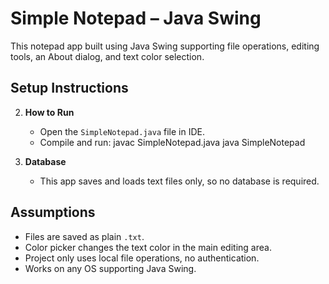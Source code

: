 # Simple Notepad – Java Swing

This notepad app built using Java Swing supporting file operations, editing tools, an About dialog, and text color selection.
## Setup Instructions

2. **How to Run**
   - Open the `SimpleNotepad.java` file in IDE.
   - Compile and run:
     javac SimpleNotepad.java
     java SimpleNotepad

3. **Database**
   - This app saves and loads text files only, so no database is required.

## Assumptions

- Files are saved as plain `.txt`.
- Color picker changes the text color in the main editing area.
- Project only uses local file operations, no authentication.
- Works on any OS supporting Java Swing.
